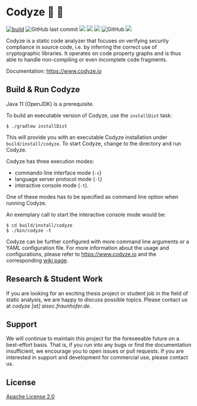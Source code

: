 # Codyze :mag_right: :rocket: 

[![build](https://github.com/Fraunhofer-AISEC/codyze/actions/workflows/build.yml/badge.svg)](https://github.com/Fraunhofer-AISEC/codyze/actions/workflows/build.yml)
![GitHub last commit](https://img.shields.io/github/last-commit/Fraunhofer-AISEC/codyze)
[![](https://sonarcloud.io/api/project_badges/measure?project=codyze&metric=security_rating)](https://sonarcloud.io/summary/overall?id=codyze)
[![](https://sonarcloud.io/api/project_badges/measure?project=codyze&metric=alert_status)](https://sonarcloud.io/summary/overall?id=codyze)
[![](https://sonarcloud.io/api/project_badges/measure?project=codyze&metric=coverage)](https://sonarcloud.io/summary/overall?id=codyze)
![GitHub](https://img.shields.io/github/license/Fraunhofer-AISEC/codyze)
[![](https://jitpack.io/v/Fraunhofer-AISEC/codyze.svg)](https://jitpack.io/#Fraunhofer-AISEC/codyze)

Codyze is a static code analyzer that focuses on verifying security compliance in source code, i.e. by inferring the correct use of cryptographic libraries. It operates on code property graphs and is thus able to handle non-compiling or even incomplete code fragments.

Documentation: https://www.codyze.io

## Build & Run Codyze

Java 11 (OpenJDK) is a prerequisite.

To build an executable version of Codyze, use the `installDist` task:

```shell
$ ./gradlew installDist
```

This will provide you with an executable Codyze installation under `build/install/codyze`.
To start Codyze, change to the directory and run Codyze.

Codyze has three execution modes:
* commando line interface mode (`-c`)
* language server protocol mode (`-l`)
* interactive console mode (`-t`).

One of these modes has to be specified as command line option when running Codyze.

An exemplary call to start the interactive console mode would be:

```shell
$ cd build/install/codyze
$ ./bin/codyze -t
```

Codyze can be further configured with more command line arguments or a YAML configuration file.
For more information about the usage and configurations, please refer to https://www.codyze.io and the corresponding [wiki page](https://github.com/Fraunhofer-AISEC/codyze/wiki/Usage).


## Research & Student Work

If you are looking for an exciting thesis project or student job in the field of static analysis, we are happy to discuss possible topics. Please contact us at _codyze [at] aisec.fraunhofer.de_.

## Support

We will continue to maintain this project for the foreseeable future on a best-effort basis. That is, if you run into any bugs or find the documentation insufficient, we encourage you to open issues or pull requests. If you are interested in support and development for commercial use, please contact us.

## License

[Apache License 2.0](https://github.com/Fraunhofer-AISEC/codyze/blob/master/LICENSE)
